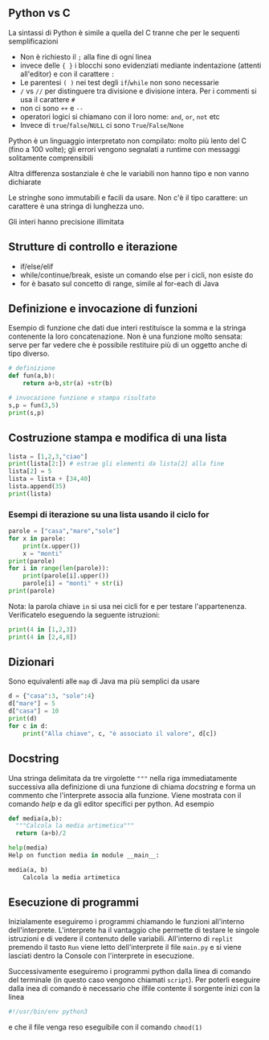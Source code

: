 
## Python vs C


La sintassi di Python è simile a quella del C tranne che per le sequenti semplificazioni

 * Non è richiesto il `;` alla fine di ogni linea
 * invece delle `{ }` i blocchi sono evidenziati mediante indentazione (attenti all'editor) e con il carattere `:`
 * Le parentesi `( )` nei test degli `if`/`while`   non sono necessarie
 * `/` vs `//` per distinguere tra divisione e divisione intera. Per i commenti si usa il carattere `#` 
 * non ci sono  `++` e `--`
 * operatori logici si chiamano con il loro nome: `and`, `or`, `not` etc
 * Invece di `true`/`false`/`NULL` ci sono `True`/`False`/`None` 

Python è un linguaggio interpretato non compilato: molto più lento del C (fino a 100 volte); gli errori vengono segnalati a runtime con messaggi solitamente comprensibili

Altra differenza sostanziale è che le variabili non hanno tipo e non vanno dichiarate

Le stringhe sono immutabili e facili da usare. Non c'è il tipo carattere: un carattere è una stringa di lunghezza uno.

Gli interi hanno precisione illimitata

## Strutture di controllo e iterazione

 * if/else/elif
 * while/continue/break, esiste un comando else per i cicli, non esiste do
 * for è basato sul concetto di range, simile al for-each di Java

## Definizione e invocazione di funzioni

Esempio di funzione che dati due interi restituisce la somma e la stringa contenente la loro concatenazione. Non è una funzione molto sensata: serve per far vedere che è possibile restituire più di un oggetto anche di tipo diverso.

```python
# definizione 
def fun(a,b):
    return a+b,str(a) +str(b)

# invocazione funzione e stampa risultato
s,p = fun(3,5)
print(s,p)
```
## Costruzione stampa e modifica di una lista
```python
lista = [1,2,3,"ciao"]
print(lista[2:]) # estrae gli elementi da lista[2] alla fine 
lista[2] = 5
lista = lista + [34,40]
lista.append(35)
print(lista)
```

### Esempi di iterazione su una lista usando il ciclo for
```python
parole = ["casa","mare","sole"]
for x in parole:
    print(x.upper())
    x = "monti"
print(parole)
for i in range(len(parole)):
    print(parole[i].upper())
    parole[i] = "monti" + str(i)
print(parole)

```
Nota: la parola chiave `in` si usa nei cicli for e per testare l'appartenenza. Verificatelo eseguendo la seguente istruzioni:
```python
print(4 in [1,2,3])
print(4 in [2,4,8])
```


## Dizionari

Sono equivalenti alle `map` di Java ma più semplici da usare 

```python
d = {"casa":3, "sole":4}
d["mare"] = 5
d["casa"] = 10
print(d)
for c in d:
    print("Alla chiave", c, "è associato il valore", d[c])
```

## Docstring

Una stringa delimitata da tre virgolette `"""` nella riga immediatamente successiva alla definizione di una funzione di chiama *docstring* e forma un commento che l'interprete associa alla funzione. Viene mostrata con il comando *help* e da gli editor specifici per python. Ad esempio

```python
def media(a,b):
  """Calcola la media artimetica"""
  return (a+b)/2

help(media)
Help on function media in module __main__:

media(a, b)
    Calcola la media artimetica
```

## Esecuzione di programmi

Inizialamente eseguiremo i programmi chiamando le funzioni all'interno dell'interprete. L'interprete ha il vantaggio che permette di testare le singole istruzioni e di vedere il contenuto delle variabili. All'interno di `replit` premendo il tasto `Run` viene letto dell'interprete il file `main.py` e si viene lasciati dentro la Console con l'interprete in esecuzione.


Successivamente eseguiremo i programmi python dalla linea di comando del terminale (in questo caso vengono chiamati `script`). Per poterli eseguire dalla inea di comando è necessario che ilfile contente il sorgente inizi con la linea
```python
#!/usr/bin/env python3
```
e che il file venga reso eseguibile con il comando `chmod(1)`
